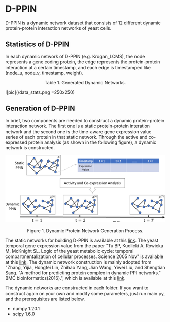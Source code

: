 # D-PPIN
D-PPIN is a dynamic network dataset that consists of 12 different dynamic protein-protein interaction networks of yeast cells.

## Statistics of D-PPIN
In each dynamic network of D-PPIN (e.g. Krogan_LCMS), the node represents a gene coding protein, the edge represents the protein-protein interaction at a certain timestamp, and each edge is timestamped like (node_u, node_v, timestamp, weight).

<p align="center"> Table 1. Generated Dynamic Networks. </p>

![pic](/data_stats.png =250x250)


## Generation of D-PPIN
In brief, two components are needed to construct a dynamic protein-protein interaction network. The first one is a static protein-protein interation network and the second one is the time-aware gene expression value series of each protein in that static network. Through the active and co-expressed protein analysis (as shown in the following figure), a dynamic network is constructed.

![pic](/generation_process.png)
<p align="center"> Figure 1. Dynamic Protein Network Generation Process. </p>

The static networks for building D-PPIN is available at this [link](https://www.inetbio.org/yeastnet/downloadnetwork.php).
The yeast temporal gene expression value from the paper "Tu BP, Kudlicki A, Rowicka M, McKnight SL. Logic of the yeast metabolic cycle: temporal compartmentalization of cellular processes. Science 2005 Nov" is available at this [link](https://www.ncbi.nlm.nih.gov/geo/download/?acc=GSE3431).
The dynamic network construction is mainly adopted from "Zhang, Yijia, Hongfei Lin, Zhihao Yang, Jian Wang, Yiwei Liu, and Shengtian Sang. "A method for predicting protein complex in dynamic PPI networks." BMC bioinformatics(2016).", which is available at this [link](https://bmcbioinformatics.biomedcentral.com/articles/10.1186/s12859-016-1101-y).

The dynamic networks are constructed in each folder. If you want to construct again on your own and modify some parameters, just run main.py, and the prerequisites are listed below.
- numpy 1.20.1
- scipy 1.6.0

